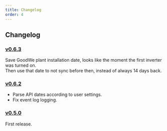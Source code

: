 ```yaml
---
title: Changelog
order: 4
---
```

## Changelog

### [v0.6.3](https://github.com/CodeCasterNL/PVBridge/releases/tag/v0.6.3)
Save GoodWe plant installation date, looks like the moment the first inverter was turned on.  
Then use that date to not sync before then, instead of always 14 days back.

### [v0.6.2](https://github.com/CodeCasterNL/PVBridge/releases/tag/v0.6.2)
* Parse API dates according to user settings.
* Fix event log logging.

### [v0.5.0](https://github.com/CodeCasterNL/PVBridge/releases/tag/v0.5.0)
First release.
